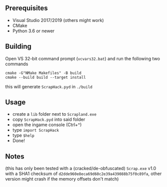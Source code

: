 ## Prerequisites

- Visual Studio  2017/2019 (others might work)
- CMake
- Python 3.6 or newer

## Building

Open VS 32-bit command prompt (`vcvars32.bat`) and run the following two commands

```batch
cmake -G"NMake Makefiles" -B build
cmake --build build --target install
```

this will generate `ScrapHack.pyd` in `./build`

## Usage

- create a `lib` folder next to `Scrapland.exe`
- copy `ScrapHack.pyd` into said folder
- open the ingame console (Ctrl+^)
- type `import ScrapHack`
- type `$help`
- Done!

## Notes

(this has only been tested with a (cracked/de-obfuscated) `Scrap.exe` v1.0 with a SHA1 checksum of `d2dde960e8eca69d60c2e39a439088b75f0c89fa`, other version might crash if the memory offsets don't match)

